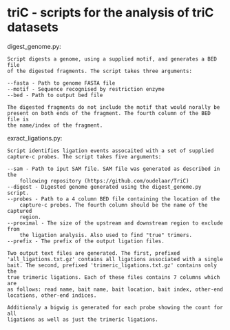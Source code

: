 # triC - scripts for the analysis of triC datasets

digest_genome.py:
    
    Script digests a genome, using a supplied motif, and generates a BED file
    of the digested fragments. The script takes three arguments:

    --fasta - Path to genome FASTA file
    --motif - Sequence recognised by restriction enzyme
    --bed - Path to output bed file

    The digested fragments do not include the motif that would norally be
    present on both ends of the fragment. The fourth column of the BED file is
    the name/index of the fragment.

exract_ligations.py:

    Script identifies ligation events assocaited with a set of supplied
    capture-c probes. The script takes five arguments:

    --sam - Path to iput SAM file. SAM file was generated as described in the
        following repository (https://github.com/oudelaar/TriC)
    --digest - Digested genome generated using the digest_genome.py script.
    --probes - Path to a 4 column BED file containing the location of the
        capture-c probes. The fourth column should be the name of the captured
        region.
    --proximal - The size of the upstream and downstream region to exclude from
        the ligation analysis. Also used to find "true" trimers.
    --prefix - The prefix of the output ligation files.

    Two output text files are generated. The first, prefixed
    'all_ligations.txt.gz' contains all ligations associated with a single
    bait. The second, prefixed 'trimeric_ligations.txt.gz' contains only the
    true trimeric ligations. Each of these files contains 7 columns which are
    as follows: read name, bait name, bait location, bait index, other-end
    locations, other-end indices.
    
    Additionaly a bigwig is generated for each probe showing the count for all
    ligations as well as just the trimeric ligations.
